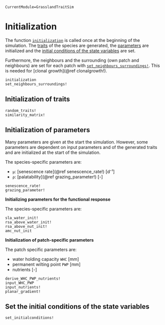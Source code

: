 ```@meta
CurrentModule=GrasslandTraitSim
```

# Initialization

The function [`initialization`](@ref) is called once at the beginning of the simulation. 
The [traits](@ref "Initialization of traits") of the species are generated, the 
[parameters](@ref "Initialization of parameters") are initialized 
and the [initial conditions of the state variables](@ref "Set the initial conditions of the state variables") 
are set.

Furthermore, the neighbours and the surrounding (own patch and neighbours) are set for each patch with 
[`set_neighbours_surroundings!`](@ref). This is needed for [clonal growth](@ref clonalgrowth!).

```@docs
initialization
set_neighbours_surroundings!
```

## Initialization of traits

```@docs
random_traits!
similarity_matrix!
```

## Initialization of parameters

Many parameters are given at the start the simulation. However, some parameters
are dependent on input parameters and of the generated traits 
and are initialized at the start of the simulation.

The species-specific parameters are:

- `μ`: [senescence rate](@ref senescence_rate!) [d⁻¹]
- `ρ`: [palatability](@ref grazing_parameter!) [-]

```@docs
senescence_rate!
grazing_parameter!
```

**Initializing parameters for the functional response**

The species-specific parameters are:

```@docs
sla_water_init!
rsa_above_water_init!
rsa_above_nut_init!
amc_nut_init
```

**Initialization of patch-specific parameters**

The patch specific parameters are: 

- water holding capacity `WHC` [mm]
- permanent wilting point `PWP` [mm]
- nutrients [-]

```@docs
derive_WHC_PWP_nutrients!
input_WHC_PWP
input_nutrients!
planar_gradient!
```

## Set the initial conditions of the state variables

```@docs
set_initialconditions!
```